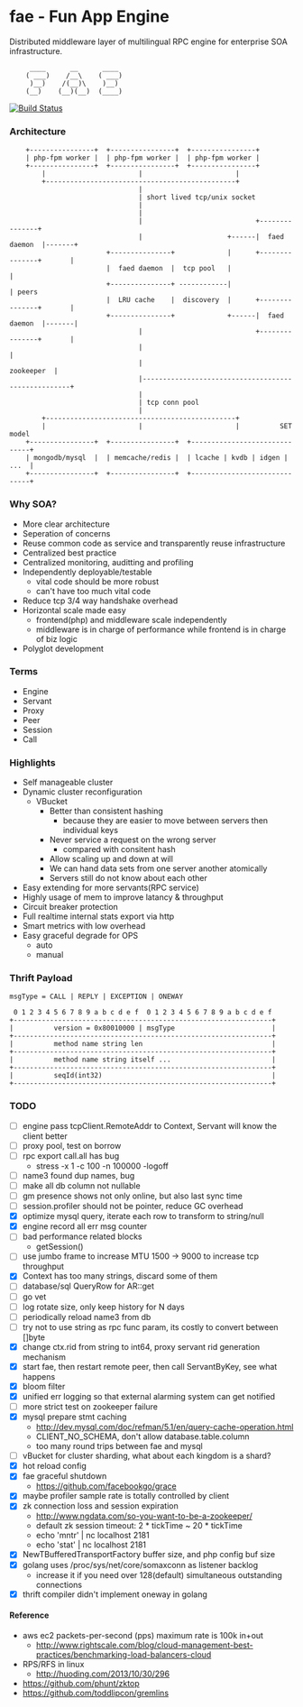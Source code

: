 fae - Fun App Engine
====================
Distributed middleware layer of multilingual RPC engine for enterprise SOA infrastructure.

         ____      __      ____ 
        ( ___)    /__\    ( ___)
         )__)    /(__)\    )__) 
        (__)    (__)(__)  (____)

[![Build Status](https://travis-ci.org/funkygao/fae.png?branch=master)](https://travis-ci.org/funkygao/fae)
                               
### Architecture


        +----------------+  +----------------+  +----------------+
        | php-fpm worker |  | php-fpm worker |  | php-fpm worker |
        +----------------+  +----------------+  +----------------+
            |                       |                       |
            +-----------------------------------------------+
                                    |                        
                                    | short lived tcp/unix socket                        
                                    |                        
                                    |                  
                                    |                            +---------------+
                                    |                     +------|  faed daemon  |-------+
                            +---------------+             |      +---------------+       |
                            |  faed daemon  |  tcp pool   |                              |
                            +---------------+ ------------|                              | peers
                            |  LRU cache    |  discovery  |      +---------------+       |
                            +---------------+             +------|  faed daemon  |-------|
                                    |                            +---------------+       |
                                    |                                                    |
                                    |                                         zookeeper  |
                                    |----------------------------------------------------+
                                    |
                                    | tcp conn pool
                                    |
            +-----------------------------------------------+
            |                       |                       |          SET model
        +----------------+  +----------------+  +------------------------------+
        | mongodb/mysql  |  | memcache/redis |  | lcache | kvdb | idgen | ...  |
        +----------------+  +----------------+  +------------------------------+

### Why SOA?

*   More clear architecture
*   Seperation of concerns
*   Reuse common code as service and transparently reuse infrastructure
*   Centralized best practice
*   Centralized monitoring, auditting and profiling
*   Independently deployable/testable
    - vital code should be more robust
    - can't have too much vital code
*   Reduce tcp 3/4 way handshake overhead
*   Horizontal scale made easy
    - frontend(php) and middleware scale independently
    - middleware is in charge of performance while frontend is in charge of biz logic
*   Polyglot development

### Terms

*   Engine
*   Servant
*   Proxy
*   Peer
*   Session
*   Call

### Highlights

*   Self manageable cluster
*   Dynamic cluster reconfiguration
    - VBucket
        - Better than consistent hashing
          - because they are easier to move between servers then individual keys
        - Never service a request on the wrong server
          - compared with consitent hash
        - Allow scaling up and down at will
        - We can hand data sets from one server another atomically
        - Servers still do not know about each other
*   Easy extending for more servants(RPC service)
*   Highly usage of mem to improve latancy & throughput
*   Circuit breaker protection
*   Full realtime internal stats export via http
*   Smart metrics with low overhead
*   Easy graceful degrade for OPS
    - auto
    - manual

### Thrift Payload

    msgType = CALL | REPLY | EXCEPTION | ONEWAY

     0 1 2 3 4 5 6 7 8 9 a b c d e f  0 1 2 3 4 5 6 7 8 9 a b c d e f
    +----------------------------------------------------------------+
    |          version = 0x80010000 | msgType                        |
    +----------------------------------------------------------------+
    |          method name string len                                |
    +----------------------------------------------------------------+
    |          method name string itself ...                         |
    +----------------------------------------------------------------+
    |          seqId(int32)                                          |
    +----------------------------------------------------------------+


### TODO

*   [ ] engine pass tcpClient.RemoteAddr to Context, Servant will know the client better
*   [ ] proxy pool, test on borrow
*   [ ] rpc export call.all has bug
    - stress -x 1 -c 100 -n 100000 -logoff
*   [ ] name3 found dup names, bug
*   [ ] make all db column not nullable
*   [ ] gm presence shows not only online, but also last sync time
*   [ ] session.profiler should not be pointer, reduce GC overhead
*   [X] optimize mysql query, iterate each row to transform to string/null
*   [X] engine record all err msg counter
*   [ ] bad performance related blocks
    - getSession()
*   [ ] use jumbo frame to increase MTU 1500 -> 9000 to increase tcp throughput
*   [X] Context has too many strings, discard some of them
*   [ ] database/sql QueryRow for AR::get
*   [ ] go vet
*   [ ] log rotate size, only keep history for N days
*   [ ] periodically reload name3 from db
*   [ ] try not to use string as rpc func param, its costly to convert between []byte
*   [X] change ctx.rid from string to int64, proxy servant rid generation mechanism
*   [X] start fae, then restart remote peer, then call ServantByKey, see what happens
*   [X] bloom filter 
*   [X] unified err logging so that external alarming system can get notified
*   [ ] more strict test on zookeeper failure
*   [X] mysql prepare stmt caching
    - http://dev.mysql.com/doc/refman/5.1/en/query-cache-operation.html
    - CLIENT_NO_SCHEMA, don't allow database.table.column
    - too many round trips between fae and mysql
*   [ ] vBucket for cluster sharding, what about each kingdom is a shard?
*   [X] hot reload config
*   [X] fae graceful shutdown
    - https://github.com/facebookgo/grace
*   [X] maybe profiler sample rate is totally controlled by client
*   [X] zk connection loss and session expiration
    - http://www.ngdata.com/so-you-want-to-be-a-zookeeper/
    - default zk session timeout: 2 * tickTime ~ 20 * tickTime
    - echo 'mntr' | nc localhost 2181
    - echo 'stat' | nc localhost 2181
*   [X] NewTBufferedTransportFactory buffer size, and php config buf size
*   [X] golang uses /proc/sys/net/core/somaxconn as listener backlog
    - increase it if you need over 128(default) simultaneous outstanding connections
*   [X] thrift compiler didn't implement oneway in golang

#### Reference

*   aws ec2 packets-per-second (pps) maximum rate is 100k in+out
    - http://www.rightscale.com/blog/cloud-management-best-practices/benchmarking-load-balancers-cloud
*   RPS/RFS in linux
    - http://huoding.com/2013/10/30/296
*   https://github.com/phunt/zktop
*   https://github.com/toddlipcon/gremlins
